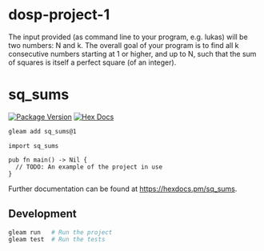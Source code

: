 # dosp-project-1

The input provided (as command line to your program, e.g. lukas) will be two numbers: N and k. The overall goal of your program is to find all k consecutive numbers starting at 1 or higher, and up to N, such that the sum of squares is itself a perfect square (of an integer).

# sq_sums

[![Package Version](https://img.shields.io/hexpm/v/sq_sums)](https://hex.pm/packages/sq_sums)
[![Hex Docs](https://img.shields.io/badge/hex-docs-ffaff3)](https://hexdocs.pm/sq_sums/)

```sh
gleam add sq_sums@1
```

```gleam
import sq_sums

pub fn main() -> Nil {
  // TODO: An example of the project in use
}
```

Further documentation can be found at <https://hexdocs.pm/sq_sums>.

## Development

```sh
gleam run   # Run the project
gleam test  # Run the tests
```
